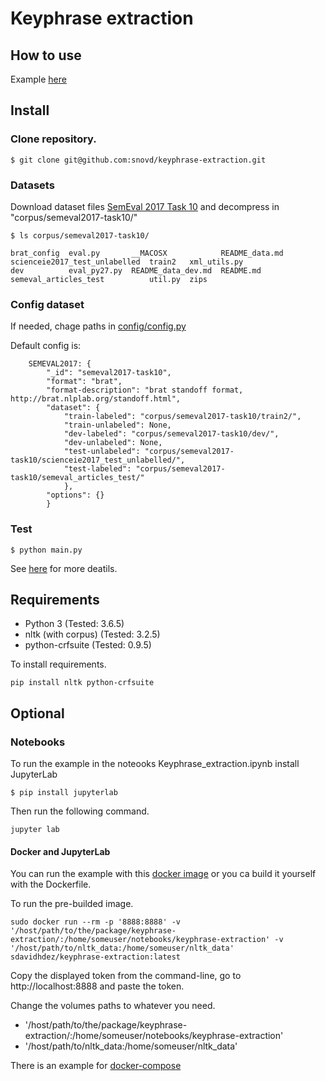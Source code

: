 # Keyphrase extraction

## How to use 

Example [here](https://github.com/snovd/keyphrase-extraction/blob/master/Keyphrase_extraction.ipynb)

## Install 

### Clone repository.

```
$ git clone git@github.com:snovd/keyphrase-extraction.git
```

### Datasets
Download dataset files [SemEval 2017 Task 10](https://scienceie.github.io/resources.html) and decompress in "corpus/semeval2017-task10/"

```
$ ls corpus/semeval2017-task10/

brat_config  eval.py       __MACOSX            README_data.md  scienceie2017_test_unlabelled  train2   xml_utils.py
dev          eval_py27.py  README_data_dev.md  README.md       semeval_articles_test          util.py  zips
```
### Config dataset

If needed, chage paths in [config/config.py](https://github.com/snovd/keyphrase-extraction/blob/master/config/config.py) 

Default config is:

```
    SEMEVAL2017: {
        "_id": "semeval2017-task10",
        "format": "brat",
        "format-description": "brat standoff format, http://brat.nlplab.org/standoff.html",
        "dataset": {
            "train-labeled": "corpus/semeval2017-task10/train2/",
            "train-unlabeled": None,
            "dev-labeled": "corpus/semeval2017-task10/dev/",
            "dev-unlabeled": None,
            "test-unlabeled": "corpus/semeval2017-task10/scienceie2017_test_unlabelled/",
            "test-labeled": "corpus/semeval2017-task10/semeval_articles_test/"
            },
        "options": {}
        }
```
### Test

```
$ python main.py
```

See [here](https://github.com/snovd/keyphrase-extraction/blob/master/Keyphrase_extraction.ipynb) for more deatils.

## Requirements 

 - Python 3 (Tested: 3.6.5)
 - nltk (with corpus) (Tested: 3.2.5)
 - python-crfsuite (Tested: 0.9.5)
 
To install requirements.

```
pip install nltk python-crfsuite
```

## Optional

### Notebooks

To run the example in the noteooks Keyphrase_extraction.ipynb install JupyterLab

```
$ pip install jupyterlab
```

Then run the following command. 

```
jupyter lab
```

#### Docker and JupyterLab

You can run the example with this [docker image](https://hub.docker.com/r/sdavidhdez/keyphrase-extraction/) or you ca build it yourself with the Dockerfile.

To run the pre-builded image.

```
sudo docker run --rm -p '8888:8888' -v '/host/path/to/the/package/keyphrase-extraction/:/home/someuser/notebooks/keyphrase-extraction' -v '/host/path/to/nltk_data:/home/someuser/nltk_data' sdavidhdez/keyphrase-extraction:latest
```

Copy the displayed token from the command-line, go to http://localhost:8888 and paste the token. 

Change the volumes paths to whatever you need.
 - '/host/path/to/the/package/keyphrase-extraction/:/home/someuser/notebooks/keyphrase-extraction'
 - '/host/path/to/nltk_data:/home/someuser/nltk_data'
 
 There is an example for [docker-compose](https://github.com/snovd/keyphrase-extraction/blob/master/docker-compose.yml)
 
 



